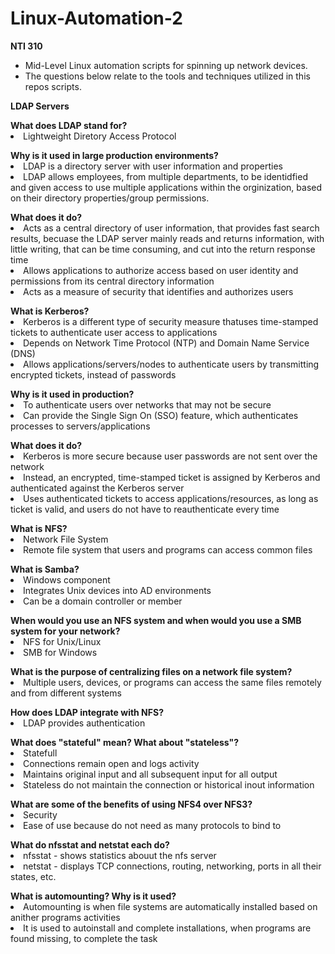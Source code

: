 # Linux-Automation-2
<b>NTI 310</b>
<ul>
<li>Mid-Level Linux automation scripts for spinning up network devices.</li>
<li>The questions below relate to the tools and techniques utilized in this repos scripts.</li>
</ul>
<b>LDAP Servers</b>
<ul></ul>
<b>What does LDAP stand for?</b>
<li>Lightweight Diretory Access Protocol</li>
<ul></ul>
<b>Why is it used in large production environments?</b>
<li>LDAP is a directory server with user information and properties</li>
<li>LDAP allows employees, from multiple departments, to be identidfied and given access to use multiple applications within the orginization, based on their directory properties/group permissions.</li>
<ul></ul>
<b>What does it do?</b>
<li>Acts as a central directory of user information, that provides fast search results, becuase the LDAP server mainly reads and returns information, with little writing, that can be time consuming, and cut into the return response time</li>
<li>Allows applications to authorize access based on user identity and permissions from its central directory information</li>
<li>Acts as a measure of security that identifies and authorizes users</li>
<ul></ul>
<b>What is Kerberos?</b>
<li>Kerberos is a different type of security measure thatuses time-stamped tickets to authenticate user access to applications</li>
<li>Depends on Network Time Protocol (NTP) and Domain Name Service (DNS)</li>
<li>Allows applications/servers/nodes to authenticate users by transmitting encrypted tickets, instead of passwords</li>
<ul></ul>
<b>Why is it used in production?</b>
<li>To authenticate users over networks that may not be secure</li>
<li>Can provide the Single Sign On (SSO) feature, which authenticates processes to servers/applications</li>
<ul></ul>
<b>What does it do?</b>
<li>Kerberos is more secure because user passwords are not sent over the network</li>
<li>Instead, an encrypted, time-stamped ticket is assigned by Kerberos and authenticated against the Kerberos server</li>
<li>Uses authenticated tickets to access applications/resources, as long as ticket is valid, and users do not have to reauthenticate every time</li>
<ul></ul>
<b>What is NFS?</b>
<li>Network File System</li>
<li>Remote file system that users and programs can access common files</li>
<ul></ul>
<b>What is Samba?</b>
<li>Windows component</li>
<li>Integrates Unix devices into AD environments</li>
<li>Can be a domain controller or member</li>
<ul></ul>
<b>When would you use an NFS system and when would you use a SMB system for your network?</b>
<li>NFS for Unix/Linux</li>
<li>SMB for Windows</li>
<ul></ul>
<b>What is the purpose of centralizing files on a network file system?</b>
<li>Multiple users, devices, or programs can access the same files remotely and from different systems</li>
<ul></ul>
<b>How does LDAP integrate with NFS?</b>
<li>LDAP provides authentication</li>
<ul></ul>
<b>What does "stateful" mean?  What about "stateless"?</b>
<li>Statefull</li>
  <li>Connections remain open and logs activity</li>
  <li>Maintains original input and all subsequent input for all output</li>
  <li>Stateless do not maintain the connection or historical inout information</li>
<ul></ul>
<b>What are some of the benefits of using NFS4 over NFS3?</b>
<li>Security</li>
<li>Ease of use because do not need as many protocols to bind to</li>
<ul></ul>
<b>What do nfsstat and netstat each do?</b>
<li>nfsstat - shows statistics abouut the nfs server</li>
<li>netstat - displays TCP connections, routing, networking, ports in all their states, etc.</li>
<ul></ul>
<b>What is automounting?  Why is it used?</b>
<li>Automounting is when file systems are automatically installed based on anither programs activities</li>
<li>It is used to autoinstall and complete installations, when programs are found missing, to complete the task</li>

